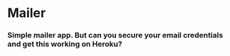 # Mailer

### Simple mailer app. But can you secure your email credentials and get this working on Heroku?
